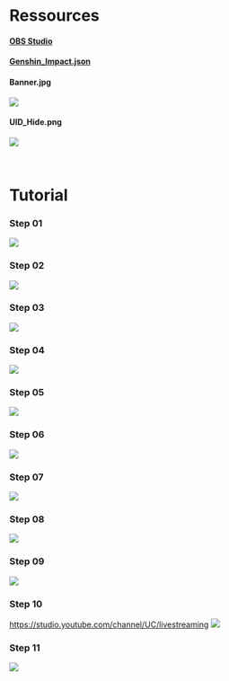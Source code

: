 # Ressources

#### [OBS Studio](https://obsproject.com/download)
#### [Genshin_Impact.json](https://raw.githubusercontent.com/NicoNicoNii4731/Genshin_Crafting_Cult/main/OBS_Stream/Genshin_Impact.json)

#### Banner.jpg
![](/OBS_Stream/Banner.jpg)

#### UID_Hide.png
![](/OBS_Stream/UID_Hide.png)

</br>

# Tutorial
### Step 01
![](/OBS_Stream/Tutorial/01.png)

### Step 02
![](/OBS_Stream/Tutorial/02.png)

### Step 03
![](/OBS_Stream/Tutorial/03.png)

### Step 04
![](/OBS_Stream/Tutorial/04.png)

### Step 05
![](/OBS_Stream/Tutorial/05.png)

### Step 06
![](/OBS_Stream/Tutorial/06.png)

### Step 07
![](/OBS_Stream/Tutorial/07.png)

### Step 08
![](/OBS_Stream/Tutorial/08.png)

### Step 09
![](/OBS_Stream/Tutorial/09.png)

### Step 10
https://studio.youtube.com/channel/UC/livestreaming
![](/OBS_Stream/Tutorial/10.png)

### Step 11
![](/OBS_Stream/Tutorial/11.png)
